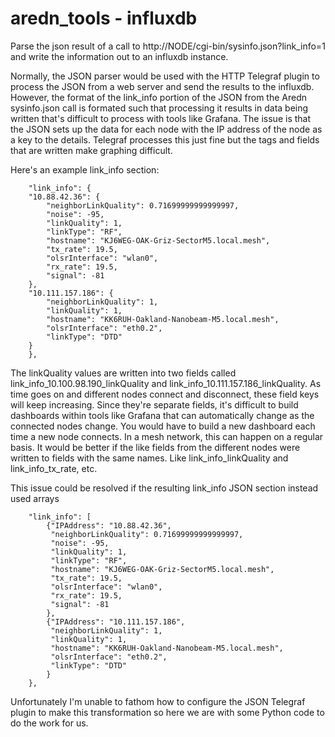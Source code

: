 # aredn_tools - influxdb
Parse the json result of a call to http://NODE/cgi-bin/sysinfo.json?link_info=1 and write the information out to an influxdb instance.

Normally, the JSON parser would be used with the HTTP Telegraf plugin to process the JSON from a web server and send the results to the influxdb. However, the format of the link_info portion of the JSON from the Aredn sysinfo.json call is formated such that processing it results in data being written that's difficult to process with tools like Grafana. The issue is that the JSON sets up the data for each node with the IP address of the node as a key to the details. Telegraf processes this just fine but the tags and fields that are written make graphing difficult.

Here's an example link_info section:

```
    "link_info": {
	"10.88.42.36": {
	    "neighborLinkQuality": 0.71699999999999997,
	    "noise": -95,
	    "linkQuality": 1,
	    "linkType": "RF",
	    "hostname": "KJ6WEG-OAK-Griz-SectorM5.local.mesh",
	    "tx_rate": 19.5,
	    "olsrInterface": "wlan0",
	    "rx_rate": 19.5,
	    "signal": -81
	},
	"10.111.157.186": {
	    "neighborLinkQuality": 1,
	    "linkQuality": 1,
	    "hostname": "KK6RUH-Oakland-Nanobeam-M5.local.mesh",
	    "olsrInterface": "eth0.2",
	    "linkType": "DTD"
	}
    },
```

The linkQuality values are written into two fields called link_info_10.100.98.190_linkQuality and link_info_10.111.157.186_linkQuality. As time goes on and different nodes connect and disconnect, these field keys will keep increasing. Since they're separate fields, it's difficult to build dashboards within tools like Grafana that can automatically change as the connected nodes change. You would have to build a new dashboard each time a new node connects. In a mesh network, this can happen on a regular basis. It would be better if the like fields from the different nodes were written to fields with the same names. Like link_info_linkQuality and link_info_tx_rate, etc.

This issue could be resolved if the resulting link_info JSON section instead used arrays

```
    "link_info": [
        {"IPAddress": "10.88.42.36",
         "neighborLinkQuality": 0.71699999999999997,
         "noise": -95,
         "linkQuality": 1,
         "linkType": "RF",
         "hostname": "KJ6WEG-OAK-Griz-SectorM5.local.mesh",
         "tx_rate": 19.5,
         "olsrInterface": "wlan0",
         "rx_rate": 19.5,
         "signal": -81
        },
        {"IPAddress": "10.111.157.186",
         "neighborLinkQuality": 1,
         "linkQuality": 1,
         "hostname": "KK6RUH-Oakland-Nanobeam-M5.local.mesh",
         "olsrInterface": "eth0.2",
         "linkType": "DTD"
	    }
    },
```

Unfortunately I'm unable to fathom how to configure the JSON Telegraf plugin to make this transformation so here we are with some Python code to do the work for us.
